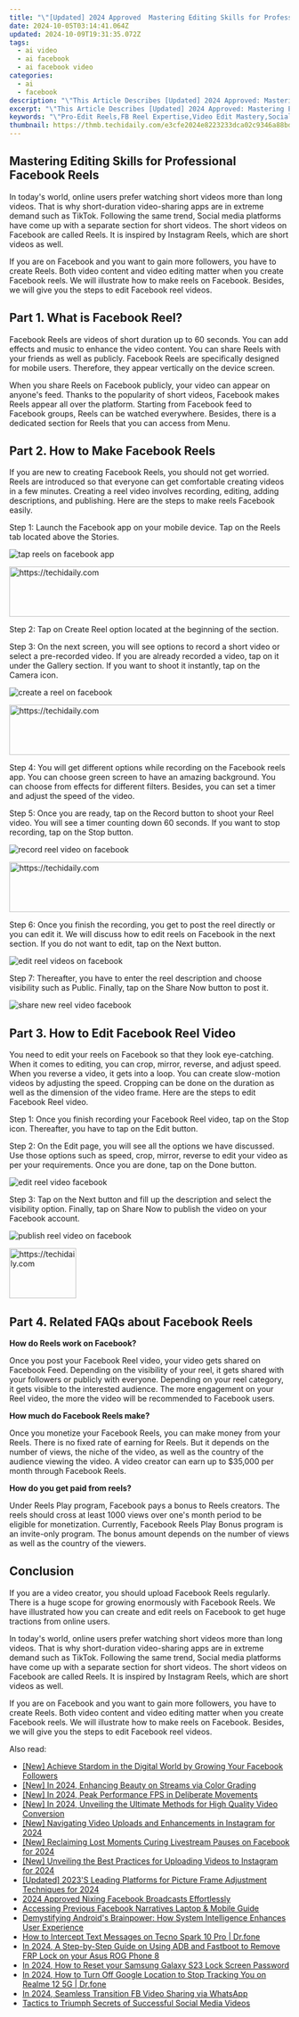 ```yaml
---
title: "\"[Updated] 2024 Approved  Mastering Editing Skills for Professional Facebook Reels\""
date: 2024-10-05T03:14:41.064Z
updated: 2024-10-09T19:31:35.072Z
tags:
  - ai video
  - ai facebook
  - ai facebook video
categories:
  - ai
  - facebook
description: "\"This Article Describes [Updated] 2024 Approved: Mastering Editing Skills for Professional Facebook Reels\""
excerpt: "\"This Article Describes [Updated] 2024 Approved: Mastering Editing Skills for Professional Facebook Reels\""
keywords: "\"Pro-Edit Reels,FB Reel Expertise,Video Edit Mastery,Social Media Reel Craft,Reel Editor Skills,Proficient Reel Editor,Facebook Reel Techniques\""
thumbnail: https://thmb.techidaily.com/e3cfe2024e8223233dca02c9346a88bd3c9122571566316abe24ad6c80cbdaa7.jpeg
---
```


## Mastering Editing Skills for Professional Facebook Reels

In today's world, online users prefer watching short videos more than long videos. That is why short-duration video-sharing apps are in extreme demand such as TikTok. Following the same trend, Social media platforms have come up with a separate section for short videos. The short videos on Facebook are called Reels. It is inspired by Instagram Reels, which are short videos as well.

If you are on Facebook and you want to gain more followers, you have to create Reels. Both video content and video editing matter when you create Facebook reels. We will illustrate how to make reels on Facebook. Besides, we will give you the steps to edit Facebook reel videos.

## Part 1\. What is Facebook Reel?

Facebook Reels are videos of short duration up to 60 seconds. You can add effects and music to enhance the video content. You can share Reels with your friends as well as publicly. Facebook Reels are specifically designed for mobile users. Therefore, they appear vertically on the device screen.

When you share Reels on Facebook publicly, your video can appear on anyone's feed. Thanks to the popularity of short videos, Facebook makes Reels appear all over the platform. Starting from Facebook feed to Facebook groups, Reels can be watched everywhere. Besides, there is a dedicated section for Reels that you can access from Menu.

## Part 2\. How to Make Facebook Reels

If you are new to creating Facebook Reels, you should not get worried. Reels are introduced so that everyone can get comfortable creating videos in a few minutes. Creating a reel video involves recording, editing, adding descriptions, and publishing. Here are the steps to make reels Facebook easily.

Step 1: Launch the Facebook app on your mobile device. Tap on the Reels tab located above the Stories.

![tap reels on facebook app](https://images.wondershare.com/filmora/article-images/tap-reels-on-facebook-app.jpg)

<!-- affiliate ads begin -->
<a href="https://aligracehair.sjv.io/c/5597632/2006960/19272" target="_top" id="2006960">
  <img src="//a.impactradius-go.com/display-ad/19272-2006960" border="0" alt="https://techidaily.com" width="728" height="90"/>
</a>
<img height="0" width="0" src="https://aligracehair.sjv.io/i/5597632/2006960/19272" style="position:absolute;visibility:hidden;" border="0" />
<!-- affiliate ads end -->

Step 2: Tap on Create Reel option located at the beginning of the section.

Step 3: On the next screen, you will see options to record a short video or select a pre-recorded video. If you are already recorded a video, tap on it under the Gallery section. If you want to shoot it instantly, tap on the Camera icon.

![create a reel on facebook](https://images.wondershare.com/filmora/article-images/create-a-reel-on-facebook.jpg)

<!-- affiliate ads begin -->
<a href="https://appsumo.8odi.net/c/5597632/2130887/7443" target="_top" id="2130887">
  <img src="//a.impactradius-go.com/display-ad/7443-2130887" border="0" alt="https://techidaily.com" width="728" height="90"/>
</a>
<img height="0" width="0" src="https://appsumo.8odi.net/i/5597632/2130887/7443" style="position:absolute;visibility:hidden;" border="0" />
<!-- affiliate ads end -->

Step 4: You will get different options while recording on the Facebook reels app. You can choose green screen to have an amazing background. You can choose from effects for different filters. Besides, you can set a timer and adjust the speed of the video.

Step 5: Once you are ready, tap on the Record button to shoot your Reel video. You will see a timer counting down 60 seconds. If you want to stop recording, tap on the Stop button.

![record reel video on facebook](https://images.wondershare.com/filmora/article-images/record-reel-video-facebook.jpg)

<!-- affiliate ads begin -->
<a href="https://appsumo.8odi.net/c/5597632/2111994/7443" target="_top" id="2111994">
  <img src="//a.impactradius-go.com/display-ad/7443-2111994" border="0" alt="https://techidaily.com" width="728" height="90"/>
</a>
<img height="0" width="0" src="https://appsumo.8odi.net/i/5597632/2111994/7443" style="position:absolute;visibility:hidden;" border="0" />
<!-- affiliate ads end -->

Step 6: Once you finish the recording, you get to post the reel directly or you can edit it. We will discuss how to edit reels on Facebook in the next section. If you do not want to edit, tap on the Next button.

![edit reel videos on facebook](https://images.wondershare.com/filmora/article-images/edit-reel-video-on-facebook.jpg)

Step 7: Thereafter, you have to enter the reel description and choose visibility such as Public. Finally, tap on the Share Now button to post it.

![share new reel video facebook](https://images.wondershare.com/filmora/article-images/share-new-reel-video-facebook.jpg)

## Part 3\. How to Edit Facebook Reel Video

You need to edit your reels on Facebook so that they look eye-catching. When it comes to editing, you can crop, mirror, reverse, and adjust speed. When you reverse a video, it gets into a loop. You can create slow-motion videos by adjusting the speed. Cropping can be done on the duration as well as the dimension of the video frame. Here are the steps to edit Facebook Reel video.

Step 1: Once you finish recording your Facebook Reel video, tap on the Stop icon. Thereafter, you have to tap on the Edit button.

Step 2: On the Edit page, you will see all the options we have discussed. Use those options such as speed, crop, mirror, reverse to edit your video as per your requirements. Once you are done, tap on the Done button.

![edit reel video facebook](https://images.wondershare.com/filmora/article-images/edit-reel-video-clip-facebook.jpg)

Step 3: Tap on the Next button and fill up the description and select the visibility option. Finally, tap on Share Now to publish the video on your Facebook account.

![publish reel video on facebook](https://images.wondershare.com/filmora/article-images/publish-reel-video-facebook.jpg)

<!-- affiliate ads begin -->
<a href="https://aligracehair.sjv.io/c/5597632/2135363/19272" target="_top" id="2135363">
  <img src="//a.impactradius-go.com/display-ad/19272-2135363" border="0" alt="https://techidaily.com" width="120" height="90"/>
</a>
<img height="0" width="0" src="https://aligracehair.sjv.io/i/5597632/2135363/19272" style="position:absolute;visibility:hidden;" border="0" />
<!-- affiliate ads end -->

## Part 4\. Related FAQs about Facebook Reels

 **How do Reels work on Facebook?**

Once you post your Facebook Reel video, your video gets shared on Facebook Feed. Depending on the visibility of your reel, it gets shared with your followers or publicly with everyone. Depending on your reel category, it gets visible to the interested audience. The more engagement on your Reel video, the more the video will be recommended to Facebook users.

 **How much do Facebook Reels make?**

Once you monetize your Facebook Reels, you can make money from your Reels. There is no fixed rate of earning for Reels. But it depends on the number of views, the niche of the video, as well as the country of the audience viewing the video. A video creator can earn up to $35,000 per month through Facebook Reels.

 **How do you get paid from reels?**

Under Reels Play program, Facebook pays a bonus to Reels creators. The reels should cross at least 1000 views over one's month period to be eligible for monetization. Currently, Facebook Reels Play Bonus program is an invite-only program. The bonus amount depends on the number of views as well as the country of the viewers.

## Conclusion

If you are a video creator, you should upload Facebook Reels regularly. There is a huge scope for growing enormously with Facebook Reels. We have illustrated how you can create and edit reels on Facebook to get huge tractions from online users.

In today's world, online users prefer watching short videos more than long videos. That is why short-duration video-sharing apps are in extreme demand such as TikTok. Following the same trend, Social media platforms have come up with a separate section for short videos. The short videos on Facebook are called Reels. It is inspired by Instagram Reels, which are short videos as well.

If you are on Facebook and you want to gain more followers, you have to create Reels. Both video content and video editing matter when you create Facebook reels. We will illustrate how to make reels on Facebook. Besides, we will give you the steps to edit Facebook reel videos.

<ins class="adsbygoogle"
      style="display:block"
      data-ad-client="ca-pub-7571918770474297"
      data-ad-slot="8358498916"
      data-ad-format="auto"
      data-full-width-responsive="true"></ins>

<span class="atpl-alsoreadstyle">Also read:</span>
<div><ul>
<li><a href="https://facebook-clips.techidaily.com/new-achieve-stardom-in-the-digital-world-by-growing-your-facebook-followers/"><u>[New] Achieve Stardom in the Digital World by Growing Your Facebook Followers</u></a></li>
<li><a href="https://facebook-video-share.techidaily.com/new-in-2024-enhancing-beauty-on-streams-via-color-grading/"><u>[New] In 2024, Enhancing Beauty on Streams via Color Grading</u></a></li>
<li><a href="https://vp-tips.techidaily.com/new-in-2024-peak-performance-fps-in-deliberate-movements/"><u>[New] In 2024, Peak Performance FPS in Deliberate Movements</u></a></li>
<li><a href="https://instagram-clips.techidaily.com/new-in-2024-unveiling-the-ultimate-methods-for-high-quality-video-conversion/"><u>[New] In 2024, Unveiling the Ultimate Methods for High Quality Video Conversion</u></a></li>
<li><a href="https://facebook-clips.techidaily.com/new-navigating-video-uploads-and-enhancements-in-instagram-for-2024/"><u>[New] Navigating Video Uploads and Enhancements in Instagram for 2024</u></a></li>
<li><a href="https://facebook-clips.techidaily.com/new-reclaiming-lost-moments-curing-livestream-pauses-on-facebook-for-2024/"><u>[New] Reclaiming Lost Moments Curing Livestream Pauses on Facebook for 2024</u></a></li>
<li><a href="https://facebook-clips.techidaily.com/new-unveiling-the-best-practices-for-uploading-videos-to-instagram-for-2024/"><u>[New] Unveiling the Best Practices for Uploading Videos to Instagram for 2024</u></a></li>
<li><a href="https://fox-blue.techidaily.com/updated-2023s-leading-platforms-for-picture-frame-adjustment-techniques-for-2024/"><u>[Updated] 2023'S Leading Platforms for Picture Frame Adjustment Techniques for 2024</u></a></li>
<li><a href="https://facebook-clips.techidaily.com/2024-approved-nixing-facebook-broadcasts-effortlessly/"><u>2024 Approved Nixing Facebook Broadcasts Effortlessly</u></a></li>
<li><a href="https://facebook-clips.techidaily.com/accessing-previous-facebook-narratives-laptop-and-mobile-guide/"><u>Accessing Previous Facebook Narratives Laptop & Mobile Guide</u></a></li>
<li><a href="https://techtrends.techidaily.com/demystifying-androids-brainpower-how-system-intelligence-enhances-user-experience/"><u>Demystifying Android's Brainpower: How System Intelligence Enhances User Experience</u></a></li>
<li><a href="https://android-location-track.techidaily.com/how-to-intercept-text-messages-on-tecno-spark-10-pro-drfone-by-drfone-virtual-android/"><u>How to Intercept Text Messages on Tecno Spark 10 Pro | Dr.fone</u></a></li>
<li><a href="https://android-frp.techidaily.com/in-2024-a-step-by-step-guide-on-using-adb-and-fastboot-to-remove-frp-lock-on-your-asus-rog-phone-8-by-drfone-android/"><u>In 2024, A Step-by-Step Guide on Using ADB and Fastboot to Remove FRP Lock on your Asus ROG Phone 8</u></a></li>
<li><a href="https://android-unlock.techidaily.com/in-2024-how-to-reset-your-samsung-galaxy-s23-lock-screen-password-by-drfone-android/"><u>In 2024, How to Reset your Samsung Galaxy S23 Lock Screen Password</u></a></li>
<li><a href="https://android-location-track.techidaily.com/in-2024-how-to-turn-off-google-location-to-stop-tracking-you-on-realme-12-5g-drfone-by-drfone-virtual-android/"><u>In 2024, How to Turn Off Google Location to Stop Tracking You on Realme 12 5G | Dr.fone</u></a></li>
<li><a href="https://facebook-clips.techidaily.com/in-2024-seamless-transition-fb-video-sharing-via-whatsapp/"><u>In 2024, Seamless Transition FB Video Sharing via WhatsApp</u></a></li>
<li><a href="https://facebook-clips.techidaily.com/tactics-to-triumph-secrets-of-successful-social-media-videos/"><u>Tactics to Triumph Secrets of Successful Social Media Videos</u></a></li>
</ul></div>

